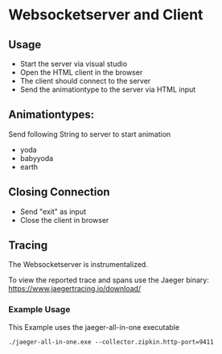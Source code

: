﻿# Websocketserver and Client
## Usage 
* Start the server via visual studio
* Open the HTML client in the browser
* The client should connect to the server
* Send the animationtype to the server via HTML input

## Animationtypes:
Send following String to server to start animation
* yoda
* babyyoda
* earth
## Closing Connection
* Send "exit" as input 
* Close the client in browser

## Tracing

The Websocketserver is instrumentalized. 

To view the reported trace and spans use the Jaeger binary:
https://www.jaegertracing.io/download/
### Example Usage 
This Example uses the jaeger-all-in-one executable

```
./jaeger-all-in-one.exe --collector.zipkin.http-port=9411
``` 
